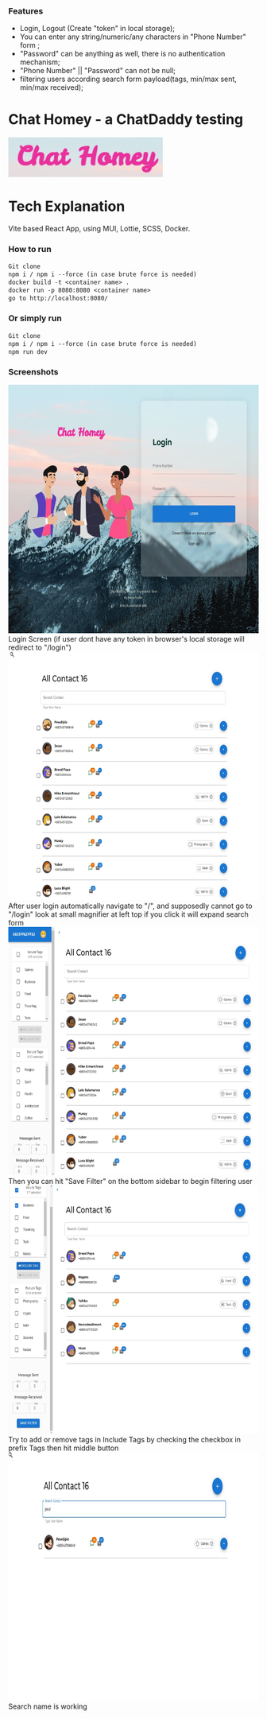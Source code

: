 ### Features

- Login, Logout (Create "token" in local storage);
- You can enter any string/numeric/any characters in "Phone Number" form ;
- "Password" can be anything as well, there is no authentication mechanism;
- "Phone Number" || "Password" can not be null;
- filtering users according search form payload(tags, min/max sent, min/max received);

# Chat Homey - a ChatDaddy testing

<img src="src/assets/screenshoot/lowgo.jpg" alt="Logo" height="80">

<h1>Tech Explanation</h1>
Vite based React App, using MUI, Lottie, SCSS, Docker.

<h3>How to run</h3>

    Git clone
    npm i / npm i --force (in case brute force is needed)
    docker build -t <container name> .
    docker run -p 8080:8080 <container name>
    go to http://localhost:8080/

<h3>Or simply run</h3>

    Git clone
    npm i / npm i --force (in case brute force is needed)
    npm run dev

<h3>Screenshots</h3>

<img src="src/assets/screenshoot/login.jpg" alt="Logo" height="500">
Login Screen (if user dont have any token in browser's local storage will redirect to "/login")
</hr>
</br>

<img src="src/assets/screenshoot/homey.jpg" alt="Logo" height="500">
After user login automatically navigate to "/", and supposedly cannot go to "/login"
look at small magnifier at left top if you click it will expand search form
</hr>
</br>

<img src="src/assets/screenshoot/searchy.jpg" alt="Logo" height="500">
Then you can hit "Save Filter" on the bottom sidebar to begin filtering user
</hr>
</br>

<img src="src/assets/screenshoot/exclude.jpg" alt="Logo" height="500">
Try to add or remove tags in Include Tags by checking the checkbox in prefix Tags then hit middle button
</hr>
</br>

<img src="src/assets/screenshoot/search_name.jpg" alt="Logo" height="500">
Search name is working

